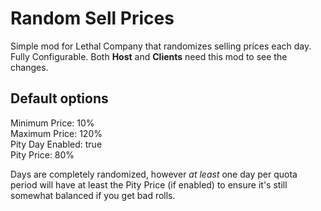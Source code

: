 # Random Sell Prices
Simple mod for Lethal Company that randomizes selling prices each day. Fully Configurable. Both **Host** and **Clients** need this mod to see the changes.

## Default options
Minimum Price: 10%\
Maximum Price: 120%\
Pity Day Enabled: true\
Pity Price: 80%

Days are completely randomized, however _at least_ one day per quota period will have at least the Pity Price (if enabled) to ensure it's still somewhat balanced if you get bad rolls.